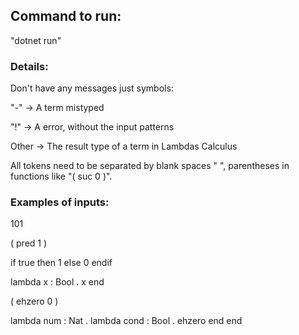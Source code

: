 ## Command to run:


"dotnet run"


### Details: 

Don't have any messages just symbols:


"-" -> A term mistyped

"!" -> A error, without the input patterns

Other -> The result type of a term in Lambdas Calculus


All tokens need to be separated by blank spaces " ", parentheses in functions like "( suc 0 )".


### Examples of inputs:

101

( pred 1 )

if true then 1 else 0 endif

lambda x : Bool . x end

( ehzero 0 )

lambda num : Nat . lambda cond : Bool . ehzero end end